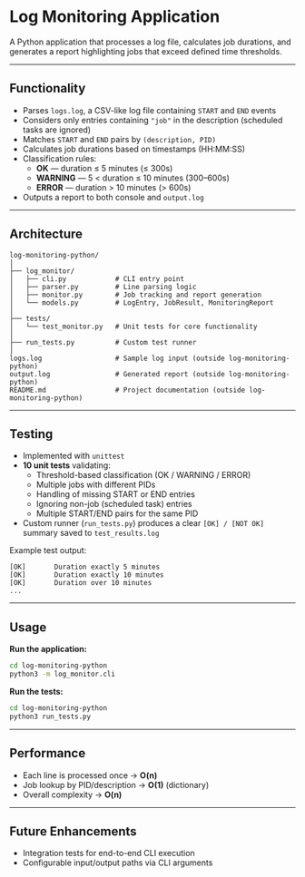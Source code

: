 # Log Monitoring Application

A Python application that processes a log file, calculates job durations, and generates a report highlighting jobs that exceed defined time thresholds.

---

## Functionality

- Parses `logs.log`, a CSV-like log file containing `START` and `END` events
- Considers only entries containing `"job"` in the description (scheduled tasks are ignored)
- Matches `START` and `END` pairs by `(description, PID)`
- Calculates job durations based on timestamps (HH:MM:SS)
- Classification rules:
  - **OK** — duration ≤ 5 minutes (≤ 300s)
  - **WARNING** — 5 < duration ≤ 10 minutes (300–600s)
  - **ERROR** — duration > 10 minutes (> 600s)
- Outputs a report to both console and `output.log`

---

## Architecture

```
log-monitoring-python/
│
├── log_monitor/
│   ├── cli.py            # CLI entry point
│   ├── parser.py         # Line parsing logic
│   ├── monitor.py        # Job tracking and report generation
│   └── models.py         # LogEntry, JobResult, MonitoringReport
│
├── tests/
│   └── test_monitor.py   # Unit tests for core functionality
│
├── run_tests.py          # Custom test runner
│
logs.log                  # Sample log input (outside log-monitoring-python)
output.log                # Generated report (outside log-monitoring-python)
README.md                 # Project documentation (outside log-monitoring-python)
```

---

## Testing

- Implemented with `unittest`
- **10 unit tests** validating:
  - Threshold-based classification (OK / WARNING / ERROR)
  - Multiple jobs with different PIDs
  - Handling of missing START or END entries
  - Ignoring non-job (scheduled task) entries
  - Multiple START/END pairs for the same PID
- Custom runner (`run_tests.py`) produces a clear `[OK] / [NOT OK]` summary saved to `test_results.log`

Example test output:
```
[OK]       Duration exactly 5 minutes
[OK]       Duration exactly 10 minutes
[OK]       Duration over 10 minutes
...
```

---

## Usage

**Run the application:**
```bash
cd log-monitoring-python
python3 -m log_monitor.cli
```

**Run the tests:**
```bash
cd log-monitoring-python
python3 run_tests.py
```

---

## Performance

- Each line is processed once → **O(n)**  
- Job lookup by PID/description → **O(1)** (dictionary)
- Overall complexity → **O(n)**

---

## Future Enhancements

- Integration tests for end-to-end CLI execution
- Configurable input/output paths via CLI arguments

